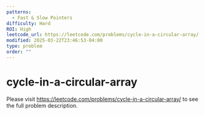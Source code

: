 ```yaml
---
patterns:
  - Fast & Slow Pointers
difficulty: Hard
ROI: High
leetcode_url: https://leetcode.com/problems/cycle-in-a-circular-array/
modified: 2025-03-22T23:46:53-04:00
type: problem
order: ""
---
```


# cycle-in-a-circular-array

Please visit https://leetcode.com/problems/cycle-in-a-circular-array/ to see the full problem description.
